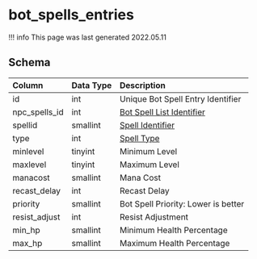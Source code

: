 # bot_spells_entries

!!! info
	This page was last generated 2022.05.11

## Schema

| Column | Data Type | Description |
| :--- | :--- | :--- |
| id | int | Unique Bot Spell Entry Identifier |
| npc_spells_id | int | [Bot Spell List Identifier](../../../../categories/spells/bot-spell-list-ids) |
| spellid | smallint | [Spell Identifier](../../../schema/categories/spells/spells_new.md) |
| type | int | [Spell Type](../../../../categories/spells/spell-types) |
| minlevel | tinyint | Minimum Level |
| maxlevel | tinyint | Maximum Level |
| manacost | smallint | Mana Cost |
| recast_delay | int | Recast Delay |
| priority | smallint | Bot Spell Priority: Lower is better |
| resist_adjust | int | Resist Adjustment |
| min_hp | smallint | Minimum Health Percentage |
| max_hp | smallint | Maximum Health Percentage |


